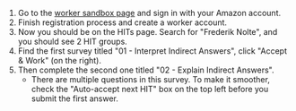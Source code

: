 1. Go to the [worker sandbox page](https://workersandbox.mturk.com/) and sign in with your Amazon account.
2. Finish registration process and create a worker account.
3. Now you should be on the HITs page. Search for "Frederik Nolte", and you should see 2 HIT groups.
4. Find the first survey titled "01 - Interpret Indirect Answers", click "Accept & Work" (on the right).
5. Then complete the second one titled "02 - Explain Indirect Answers".
    - There are multiple questions in this survey. To make it smoother, check the "Auto-accept next HIT" box on the top left before you submit the first answer.
